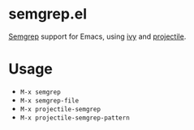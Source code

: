 # semgrep.el

[Semgrep](https://github.com/returntocorp/semgrep) support for Emacs, using [ivy](https://github.com/abo-abo/swiper) and [projectile](https://github.com/bbatsov/projectile).

# Usage

- `M-x semgrep`
- `M-x semgrep-file`
- `M-x projectile-semgrep`
- `M-x projectile-semgrep-pattern`
